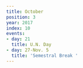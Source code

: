 ```yaml
---
title: October
position: 3
year: 2017
index: 10
events:
- day: 21
  title: U.N. Day
- day: 27-Nov. 5
  title: 'Semestral Break '
---
```


